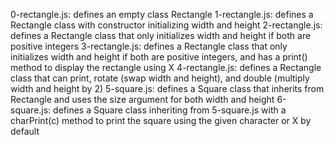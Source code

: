 0-rectangle.js: defines an empty class Rectangle
1-rectangle.js: defines a Rectangle class with constructor initializing width and height
2-rectangle.js: defines a Rectangle class that only initializes width and height if both are positive integers
3-rectangle.js: defines a Rectangle class that only initializes width and height if both are positive integers, and has a print() method to display the rectangle using X
4-rectangle.js: defines a Rectangle class that can print, rotate (swap width and height), and double (multiply width and height by 2)
5-square.js: defines a Square class that inherits from Rectangle and uses the size argument for both width and height
6-square.js: defines a Square class inheriting from 5-square.js with a charPrint(c) method to print the square using the given character or X by default
